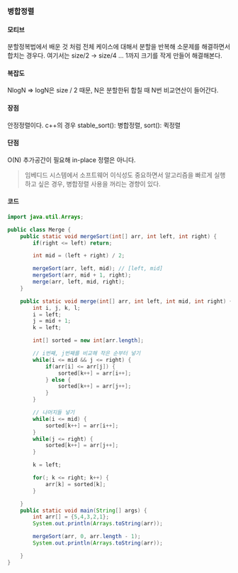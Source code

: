 ### 병합정렬

#### 모티브

분할정복법에서 배운 것 처럼 전체 케이스에 대해서 분할을 반복해 소문제를 해결하면서 합치는 경우다.
여기서는 size/2 -> size/4 ... 1까지 크기를 작게 만들어 해결해본다.

#### 복잡도

NlogN => logN은 size / 2 때문, N은 분할한뒤 합칠 때 N번 비교연산이 들어간다.

#### 장점

안정정렬이다. c++의 경우 stable_sort(): 병합정렬, sort(): 퀵정렬

#### 단점

O(N) 추가공간이 필요해 in-place 정렬은 아니다.

> 임베디드 시스템에서 소프트웨어 이식성도 중요하면서 알고리즘을 빠르게 실행하고 싶은 경우, 병합정렬 사용을 꺼리는 경향이 있다.

#### 코드

```java
import java.util.Arrays;

public class Merge {
	public static void mergeSort(int[] arr, int left, int right) {
	    if(right <= left) return;

	    int mid = (left + right) / 2;

	    mergeSort(arr, left, mid); // [left, mid]
	    mergeSort(arr, mid + 1, right);
	    merge(arr, left, mid, right);
	}

	public static void merge(int[] arr, int left, int mid, int right) {
	    int i, j, k, l;
	    i = left;
	    j = mid + 1;
	    k = left;

	    int[] sorted = new int[arr.length];

	    // i번째, j번째를 비교해 작은 순부터 넣기
	    while(i <= mid && j <= right) {
	        if(arr[i] <= arr[j]) {
	            sorted[k++] = arr[i++];
	        } else {
	            sorted[k++] = arr[j++];
	        }
	    }

	    // 나머지들 넣기
	    while(i <= mid) {
	        sorted[k++] = arr[i++];
	    }
	    while(j <= right) {
	        sorted[k++] = arr[j++];
	    }

	    k = left;

	    for(; k <= right; k++) {
	        arr[k] = sorted[k];
	    }

	}
	public static void main(String[] args) {
		int arr[] = {5,4,3,2,1};
		System.out.println(Arrays.toString(arr));

		mergeSort(arr, 0, arr.length - 1);
		System.out.println(Arrays.toString(arr));

	}
}

```
